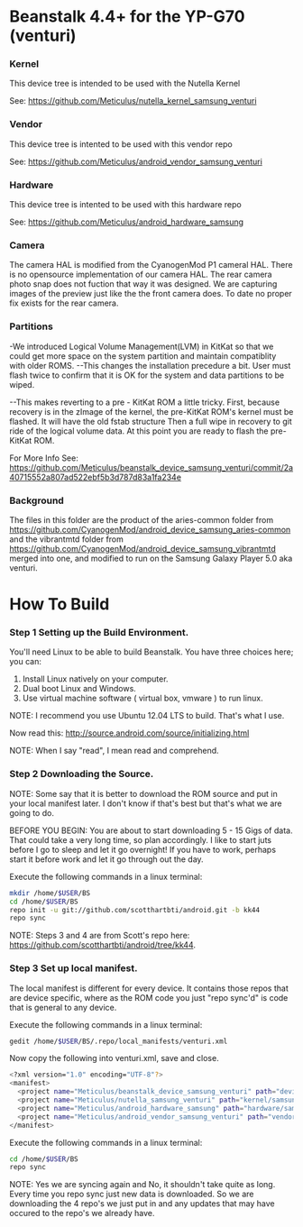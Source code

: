 # Beanstalk 4.4+ for the YP-G70 (venturi)

### Kernel
This device tree is intended to be used with the Nutella Kernel

See: https://github.com/Meticulus/nutella_kernel_samsung_venturi
### Vendor
This device tree is intented to be used with this vendor repo

See: https://github.com/Meticulus/android_vendor_samsung_venturi
### Hardware
This device tree is intented to be used with this hardware repo

See: https://github.com/Meticulus/android_hardware_samsung

### Camera
The camera HAL is modified from the CyanogenMod P1 cameral HAL. There is no opensource implementation of our camera HAL.
The rear camera photo snap does not fuction that way it was designed. We are capturing images of the preview just like the
the front camera does. To date no proper fix exists for the rear camera.
### Partitions
-We introduced Logical Volume Management(LVM) in KitKat so that we could get more space on the system partition and maintain compatiblity with older ROMS.
--This changes the installation precedure a bit. User must flash twice to confirm that it is OK for the system and data
partitions to be wiped.

--This makes reverting to a pre - KitKat ROM a little tricky. First, because recovery is in the zImage of the kernel, the pre-KitKat ROM's kernel must be flashed. It will have the old fstab structure Then a full wipe in recovery to git ride of the logical volume data. At this point you are ready to flash the pre-KitKat ROM.

For More Info See: https://github.com/Meticulus/beanstalk_device_samsung_venturi/commit/2a40715552a807ad522ebf5b3d787d83a1fa234e


### Background

The files in this folder are the product of the aries-common folder from https://github.com/CyanogenMod/android_device_samsung_aries-common
and the vibrantmtd folder from https://github.com/CyanogenMod/android_device_samsung_vibrantmtd merged into one, and modified to run on the
Samsung Galaxy Player 5.0 aka venturi.

# How To Build

### Step 1 Setting up the Build Environment.

You'll need Linux to be able to build Beanstalk. You have three choices here; you can: 
1. Install Linux natively on your computer.
2. Dual boot Linux and Windows.
3. Use virtual machine software ( virtual box, vmware ) to run linux.

NOTE: I recommend you use Ubuntu 12.04 LTS to build. That's what I use.

Now read this: http://source.android.com/source/initializing.html

NOTE: When I say "read", I mean read and comprehend.

### Step 2 Downloading the Source.

NOTE: Some say that it is better to download the ROM source and put in your local manifest later. I don't know if that's best but that's what we are going to do.

BEFORE YOU BEGIN: You are about to start downloading 5 - 15 Gigs of data. That could take a very long time, so plan accordingly. I like to start juts before I go to sleep and let it go overnight! If you have to work, perhaps start it before work and let it go through out the day.

Execute the following commands in a linux terminal:
```bash
mkdir /home/$USER/BS
cd /home/$USER/BS
repo init -u git://github.com/scotthartbti/android.git -b kk44
repo sync
```
NOTE: Steps 3 and 4 are from Scott's repo here: https://github.com/scotthartbti/android/tree/kk44.

### Step 3 Set up local manifest.

The local manifest is different for every device. It contains those repos that are device specific, where as the ROM code you just "repo sync'd" is code that is general to any device.

Execute the following commands in a linux terminal:
```bash
gedit /home/$USER/BS/.repo/local_manifests/venturi.xml
```
Now copy the following into venturi.xml, save and close.
```bash
<?xml version="1.0" encoding="UTF-8"?>
<manifest>
  <project name="Meticulus/beanstalk_device_samsung_venturi" path="device/samsung/venturi" remote="github" revision="kk44"/>
  <project name="Meticulus/nutella_samsung_venturi" path="kernel/samsung/venturi" remote="github" revision="master"/>
  <project name="Meticulus/android_hardware_samsung" path="hardware/samsung" remote="github" revision="cm-11.0"/>
  <project name="Meticulus/android_vendor_samsung_venturi" path="vendor/samsung/venturi" remote="github" revision="cm-11.0"/>
</manifest>
```
Execute the following commands in a linux terminal:
```bash
cd /home/$USER/BS
repo sync
```

NOTE: Yes we are syncing again and No, it shouldn't take quite as long. Every time you repo sync just new data is downloaded. So we are downloading the 4 repo's we just put in and any updates that may have occured to the repo's we already have.
